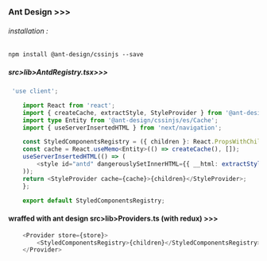 ### Ant Design >>>

###### installation :

`npm install @ant-design/cssinjs --save`

##### src>lib>AntdRegistry.tsx>>>

```ts
 'use client';

    import React from 'react';
    import { createCache, extractStyle, StyleProvider } from '@ant-design/cssinjs';
    import type Entity from '@ant-design/cssinjs/es/Cache';
    import { useServerInsertedHTML } from 'next/navigation';

    const StyledComponentsRegistry = ({ children }: React.PropsWithChildren) => {
    const cache = React.useMemo<Entity>(() => createCache(), []);
    useServerInsertedHTML(() => (
        <style id="antd" dangerouslySetInnerHTML={{ __html: extractStyle(cache, true) }} />
    ));
    return <StyleProvider cache={cache}>{children}</StyleProvider>;
    };

    export default StyledComponentsRegistry;

```

#### wraffed with ant design src>lib>Providers.ts (with redux) >>>

```js
    <Provider store={store}>
        <StyledComponentsRegistry>{children}</StyledComponentsRegistry>
    </Provider>
```


